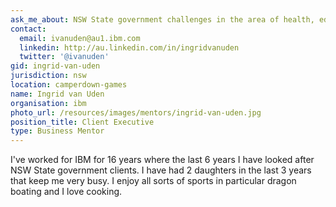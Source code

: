 ```yaml
---
ask_me_about: NSW State government challenges in the area of health, education, transport and justice.
contact:
  email: ivanuden@au1.ibm.com
  linkedin: http://au.linkedin.com/in/ingridvanuden
  twitter: '@ivanuden'
gid: ingrid-van-uden
jurisdiction: nsw
location: camperdown-games
name: Ingrid van Uden
organisation: ibm
photo_url: /resources/images/mentors/ingrid-van-uden.jpg
position_title: Client Executive
type: Business Mentor
---
```


I've worked for IBM for 16 years where the last 6 years I have looked after NSW State government clients.  I have had 2 daughters in the last 3 years that keep me very busy.  I enjoy all sorts of sports in particular dragon boating and I love cooking.